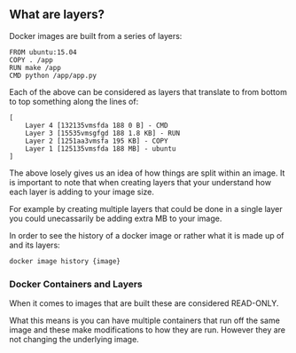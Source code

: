 ## What are layers?

Docker images are built from a series of layers:

```docker
FROM ubuntu:15.04
COPY . /app
RUN make /app
CMD python /app/app.py
```

Each of the above can be considered as layers that translate to from bottom to top something along the lines of:

```
[
	Layer 4 [132135vmsfda 188 0 B] - CMD
	Layer 3 [15535vmsgfgd 188 1.8 KB] - RUN
	Layer 2 [1251aa3vmsfa 195 KB] - COPY
	Layer 1 [125135vmsfda 188 MB] - ubuntu
]
```

The above losely gives us an idea of how things are split within an image. It is important to note that when creating layers that your understand how each layer is adding to your image size. 

For example by creating multiple layers that could be done in a single layer you could unecassarily be adding extra MB to your image.

In order to see the history of a docker image or rather what it is made up of and its layers:

```sh
docker image history {image}
```

### Docker Containers and Layers

When it comes to images that are built these are considered READ-ONLY. 

What this means is you can have multiple containers that run off the same image and these make modifications to how they are run. However they are not changing the underlying image.
